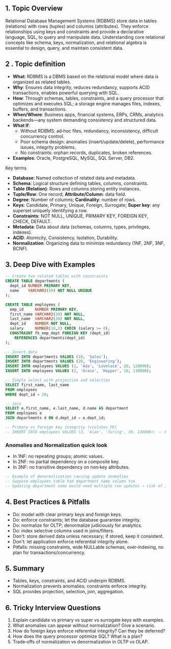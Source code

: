 ## 1. Topic Overview

Relational Database Management Systems (RDBMS) store data in tables (relations) with rows (tuples) and columns (attributes). They enforce relationships using keys and constraints and provide a declarative language, SQL, to query and manipulate data. Understanding core relational concepts like schema, keys, normalization, and relational algebra is essential to design, query, and maintain consistent data.

## 2 . Topic definition

- **What**: RDBMS is a DBMS based on the relational model where data is organized as related tables.
- **Why**: Ensures data integrity, reduces redundancy, supports ACID transactions, enables powerful querying with SQL.
- **How**: Through schemas, tables, constraints, and a query processor that optimizes and executes SQL; a storage engine manages files, indexes, buffers, and transactions.
- **When/Where**: Business apps, financial systems, ERPs, CRMs, analytics backends—any system demanding consistency and structured data.
- **What If**:
  - Without RDBMS: ad‑hoc files, redundancy, inconsistency, difficult concurrency control.
  - Poor schema design: anomalies (insert/update/delete), performance issues, integrity problems.
  - No constraints: orphan records, duplicates, broken references.
- **Examples**: Oracle, PostgreSQL, MySQL, SQL Server, DB2.

Key terms
- **Database**: Named collection of related data and metadata.
- **Schema**: Logical structure defining tables, columns, constraints.
- **Table (Relation)**: Rows and columns storing entity instances.
- **Tuple/Row**: One record; **Attribute/Column**: data field.
- **Degree**: Number of columns; **Cardinality**: number of rows.
- **Keys**: Candidate, Primary, Unique, Foreign, Surrogate; **Super key**: any superset uniquely identifying a row.
- **Constraints**: NOT NULL, UNIQUE, PRIMARY KEY, FOREIGN KEY, CHECK, DEFAULT.
- **Metadata**: Data about data (schemas, columns, types, privileges, indexes).
- **ACID**: Atomicity, Consistency, Isolation, Durability.
- **Normalization**: Organizing data to minimize redundancy (1NF, 2NF, 3NF, BCNF).

## 3. Deep Dive with Examples

```sql
-- Create two related tables with constraints
CREATE TABLE departments (
  dept_id NUMBER PRIMARY KEY,
  name    VARCHAR2(50) NOT NULL UNIQUE
);

CREATE TABLE employees (
  emp_id     NUMBER PRIMARY KEY,
  first_name VARCHAR2(30) NOT NULL,
  last_name  VARCHAR2(30) NOT NULL,
  dept_id    NUMBER NOT NULL,
  salary     NUMBER(10,2) CHECK (salary >= 0),
  CONSTRAINT fk_emp_dept FOREIGN KEY (dept_id)
    REFERENCES departments(dept_id)
);

-- Insert data
INSERT INTO departments VALUES (10, 'Sales');
INSERT INTO departments VALUES (20, 'Engineering');
INSERT INTO employees VALUES (1, 'Ada', 'Lovelace', 20, 120000);
INSERT INTO employees VALUES (2, 'Grace', 'Hopper', 10, 110000);

-- Simple select with projection and selection
SELECT first_name, last_name
FROM employees
WHERE dept_id = 20;

-- Join
SELECT e.first_name, e.last_name, d.name AS department
FROM employees e
JOIN departments d ON d.dept_id = e.dept_id;

-- Primary vs foreign key integrity (violates FK)
-- INSERT INTO employees VALUES (3, 'Alan', 'Turing', 30, 130000); -- Fails: 30 not in departments
```

### Anomalies and Normalization quick look
- In 1NF: no repeating groups; atomic values.
- In 2NF: no partial dependency on a composite key.
- In 3NF: no transitive dependency on non‑key attributes.

```sql
-- Example of denormalization causing update anomalies
-- Suppose employees table had department name column too
-- Updating department name would need multiple row updates → risk of inconsistency
```

## 4. Best Practices & Pitfalls

- Do: model with clear primary keys and foreign keys.
- Do: enforce constraints; let the database guarantee integrity.
- Do: normalize for OLTP; denormalize judiciously for analytics.
- Do: index selective columns used in joins/filters.
- Don't: store derived data unless necessary; if stored, keep it consistent.
- Don't: let application enforce referential integrity alone.
- Pitfalls: missing constraints, wide NULLable schemas, over‑indexing, no plan for transactions/concurrency.

## 5. Summary

- Tables, keys, constraints, and ACID underpin RDBMS.
- Normalization prevents anomalies; constraints enforce integrity.
- SQL provides projection, selection, join, aggregation.

## 6. Tricky Interview Questions

1. Explain candidate vs primary vs super vs surrogate keys with examples.
2. What anomalies can appear without normalization? Give a scenario.
3. How do foreign keys enforce referential integrity? Can they be deferred?
4. How does the query processor optimize SQL? What is a plan?
5. Trade‑offs of normalization vs denormalization in OLTP vs OLAP.


